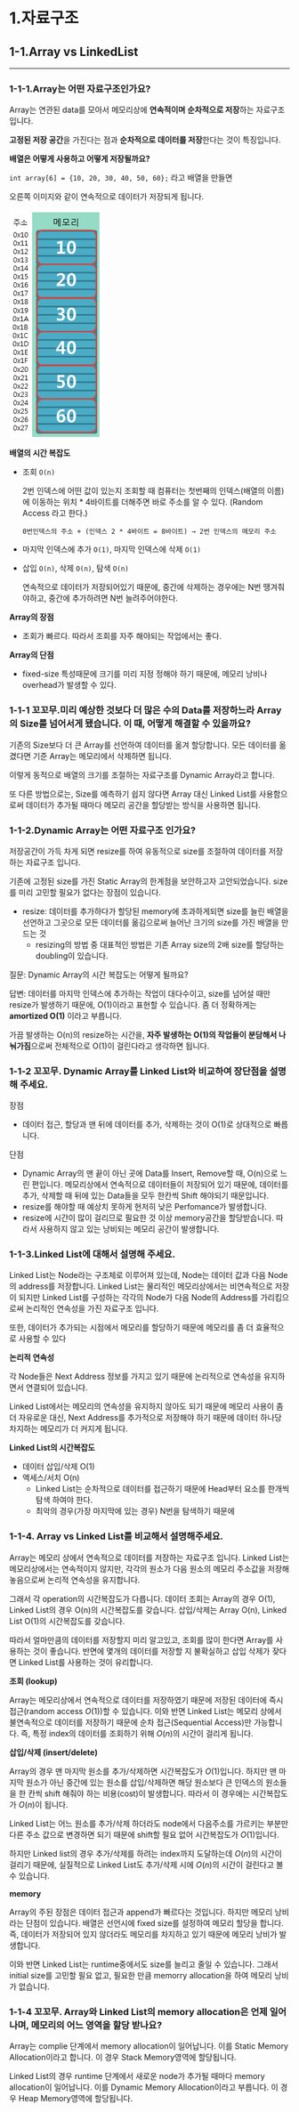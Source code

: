 # 1.자료구조

## 1-1.Array vs LinkedList

---

### 1-1-1.Array는 어떤 자료구조인가요?

Array는 연관된 data를 모아서 메모리상에 **연속적이며** **순차적으로 저장**하는 자료구조 입니다.

**고정된 저장 공간**을 가진다는 점과 **순차적으로 데이터를 저장**한다는 것이 특징입니다.

**배열은 어떻게 사용하고 어떻게 저장될까요?**

`int array[6] = {10, 20, 30, 40, 50, 60};` 라고 배열을 만들면

오른쪽 이미지와 같이 연속적으로 데이터가 저장되게 됩니다.

![img.png](배열_메모리구조.png)

**배열의 시간 복잡도**

- 조회 `O(n)`

  2번 인덱스에 어떤 값이 있는지 조회할 때 컴퓨터는 첫번째의 인덱스(배열의 이름)에 이동하는 위치 * 4바이트를 더해주면 바로 주소를 알 수 있다. (Random Access 라고 한다.)

  `0번인덱스의 주소 + (인덱스 2 * 4바이트 = 8바이트) → 2번 인덱스의 메모리 주소`

- 마지막 인덱스에 추가 `O(1)`, 마지막 인덱스에 삭제 `O(1)`
- 삽입 `O(n)`, 삭제 `O(n)`, 탐색 `O(n)`

  연속적으로 데이터가 저장되어있기 때문에, 중간에 삭제하는 경우에는 N번 땡겨줘야하고, 중간에 추가하려면 N번 늘려주어야한다.


**Array의 장점**

- 조회가 빠르다. 따라서 조회를 자주 해야되는 작업에서는 좋다.

**Array의 단점**

- fixed-size 특성때문에 크기를 미리 지정 정해야 하기 때문에, 메모리 낭비나 overhead가 발생할 수 있다.

### 1-1-1 꼬꼬무.미리 예상한 것보다 더 많은 수의 Data를 저장하느라 Array의 Size를 넘어서게 됐습니다. 이 때, 어떻게 해결할 수 있을까요?

기존의 Size보다 더 큰 Array를 선언하여 데이터를 옮겨 할당합니다. 모든 데이터를 옮겼다면 기준 Array는 메모리에서 삭제하면 됩니다.

이렇게 동적으로 배열의 크기를 조절하는 자료구조를 Dynamic Array라고 합니다.

또 다른 방법으로는, Size를 예측하기 쉽지 않다면 Array 대신 Linked List를 사용함으로써 데이터가 추가될 때마다 메모리 공간을 할당받는 방식을 사용하면 됩니다.

### 1-1-2.Dynamic Array는 어떤 자료구조 인가요?

저장공간이 가득 차게 되면 resize를 하여 유동적으로 size를 조절하여 데이터를 저장하는 자료구조 입니다.

기존에 고정된 size를 가진 Static Array의 한계점을 보안하고자 고안되었습니다. size를 미리 고민할 필요가 없다는 장점이 있습니다.

- resize: 데이터를 추가하다가 할당된 memory에 초과하게되면 size를 늘린 배열을 선언하고 그곳으로 모든 데이터를 옮김으로써 늘어난 크기의 size를 가진 배열을 만드는 것
  - resizing의 방법 중 대표적인 방법은 기존 Array size의 2배 size를 할당하는 doubling이 있습니다.


질문: Dynamic Array의 시간 복잡도는 어떻게 될까요?

답변: 데이터를 마지막 인덱스에 추가하는 작업이 대다수이고, size를 넘어설 때만 resize가 발생하기 때문에, O(1)이라고 표현할 수 있습니다. 좀 더 정확하게는 **amortized O(1)** 이라고 부릅니다.

가끔 발생하는 O(n)의 resize하는 시간을, **자주 발생하는 O(1)의 작업들이 분담해서 나눠가짐**으로써 전체적으로 O(1)이 걸린다라고 생각하면 됩니다.

### 1-1-2 꼬꼬무. Dynamic Array를 Linked List와 비교하여 장단점을 설명해 주세요.

장점

- 데이터 접근, 할당과 맨 뒤에 데이터를 추가, 삭제하는 것이 O(1)로 상대적으로 빠릅니다.

단점

- Dynamic Array의 맨 끝이 아닌 곳에 Data를 Insert, Remove할 때, O(n)으로 느린 편입니다. 메모리상에서 연속적으로 데이터들이 저장되어 있기 때문에, 데이터를 추가, 삭제할 때 뒤에 있는 Data들을 모두 한칸씩 Shift 해야되기 때문입니다.
- resize를 해야할 때 예상치 못하게 현저히 낮은 Perfomance가 발생합니다.
- resize에 시간이 많이 걸리므로 필요한 것 이상 memory공간을 할당받습니다. 따라서 사용하지 않고 있는 낭비되는 메모리 공간이 발생합니다.

### 1-1-3.Linked List에 대해서 설명해 주세요.

Linked List는 Node라는 구조체로 이루어져 있는데, Node는 데이터 값과 다음 Node의 address를 저장합니다. Linked List는 물리적인 메모리상에서는 비연속적으로 저장이 되지만 Linked List를 구성하는 각각의 Node가 다음 Node의 Address를 가리킴으로써 논리적인 연속성을 가진 자료구조 입니다.

또한, 데이터가 추가되는 시점에서 메모리를 할당하기 때문에 메모리를 좀 더 효율적으로 사용할 수 있다

**논리적 연속성**

각 Node들은 Next Address 정보를 가지고 있기 때문에 논리적으로 연속성을 유지하면서 연결되어 있습니다.

Linked List에서는 메모리의 연속성을 유지하지 않아도 되기 때문에 메모리 사용이 좀 더 자유로운 대신, Next Address를 추가적으로 저장해야 하기 때문에 데이터 하나당 차지하는 메모리가 더 커지게 됩니다.

**Linked List의 시간복잡도**

- 데이터 삽입/삭제 O(1)
- 액세스/서치 O(n)
  - Linked List는 순차적으로 데이터를 접근하기 때문에 Head부터 요소를 한개씩 탐색 하여야 한다.
  - 최악의 경우(가장 마지막에 있는 경우) N번을 탐색하기 때문에


### 1-1-4. Array vs Linked List를 비교해서 설명해주세요.

Array는 메모리 상에서 연속적으로 데이터를 저장하는 자료구조 입니다. Linked List는 메모리상에서는 연속적이지 않지만, 각각의 원소가 다음 원소의 메모리 주소값을 저장해 놓음으로써 논리적 연속성을 유지합니다.

그래서 각 operation의 시간복잡도가 다릅니다. 데이터 조회는 Array의 경우 O(1), Linked List의 경우 O(n)의 시간복잡도를 갖습니다. 삽입/삭제는 Array O(n), Linked List O(1)의 시간복잡도를 갖습니다.

따라서 얼마만큼의 데이터를 저장할지 미리 알고있고, 조회를 많이 한다면 Array를 사용하는 것이 좋습니다. 반면에 몇개의 데이터를 저장할 지 불확실하고 삽입 삭제가 잦다면 Linked List를 사용하는 것이 유리합니다.

**조회 (lookup)**

Array는 메모리상에서 연속적으로 데이터를 저장하였기 때문에 저장된 데이터에 즉시 접근(random access $O(1)$)할 수 있습니다. 이와 반면 Linked List는 메모리 상에서 불연속적으로 데이터를 저장하기 때문에 순차 접근(Sequential Access)만 가능합니다. 즉, 특정 index의 데이터를 조회하기 위해 $O(n)$의 시간이 걸리게 됩니다.

**삽입/삭제 (insert/delete)**

Array의 경우 맨 마지막 원소를 추가/삭제하면 시간복잡도가 $O(1)$입니다. 하지만 맨 마지막 원소가 아닌 중간에 있는 원소를 삽입/삭제하면 해당 원소보다 큰 인덱스의 원소들을 한 칸씩 shift 해줘야 하는 비용(cost)이 발생합니다. 따라서 이 경우에는 시간복잡도가 $O(n)$이 됩니다.

Linked List는 어느 원소를 추가/삭제 하더라도 node에서 다음주소를 가르키는 부분만 다른 주소 값으로 변경하면 되기 때문에 shift할 필요 없어 시간복잡도가 $O(1)$입니다.

하지만 Linked list의 경우 추가/삭제를 하려는 index까지 도달하는데 $O(n)$의 시간이 걸리기 때문에, 실질적으로 Linked List도 추가/삭제 시에 $O(n)$의 시간이 걸린다고 볼 수 있습니다.

**memory**

Array의 주된 장점은 데이터 접근과 append가  빠르다는 것입니다. 하지만 메모리 낭비라는 단점이 있습니다. 배열은 선언시에 fixed size를 설정하여 메모리 할당을 합니다. 즉, 데이터가 저장되어 있지 않더라도 메모리를 차지하고 있기 때문에 메모리 낭비가 발생합니다.

이와 반면 Linked List는 runtime중에서도 size를 늘리고 줄일 수 있습니다. 그래서 initial size를 고민할 필요 없고, 필요한 만큼 memorry allocation을 하여 메모리 낭비가 없습니다.

### 1-1-4 꼬꼬무. Array와 Linked List의 memory allocation은 언제 일어나며, 메모리의 어느 영역을 할당 받나요?

Array는 complie 단계에서 memory allocation이 일어납니다. 이를 Static Memory Allocation이라고 합니다. 이 경우 Stack Memory영역에 할당됩니다.

Linked List의 경우 runtime 단계에서 새로운 node가 추가될 때마다 memory allocation이 일어납니다. 이를 Dynamic Memory Allocation이라고 부릅니다. 이 경우 Heap Memory영역에 할당됩니다.